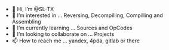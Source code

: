 - 👋 Hi, I’m @SL-TX
- 👀 I’m interested in ... Reversing, Decompilling, Compilling and Assembling
- 🌱 I’m currently learning ... Sources and OpCodes
- 💞️ I’m looking to collaborate on ... Projects
- 📫 How to reach me ... yandex, 4pda, gitlab or there
